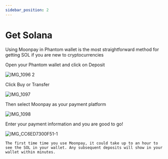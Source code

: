 ```yaml
---
sidebar_position: 2
---
```


# Get Solana

Using Moonpay in Phantom wallet is the most straightforward method for getting SOL if you are new to cryptocurrencies 

Open your Phantom wallet and click on Deposit 

![IMG_1096 2](https://user-images.githubusercontent.com/22420711/178376083-6e2d272e-13be-474b-83c1-1b648df0a8a0.PNG)

Click Buy or Transfer 

![IMG_1097](https://user-images.githubusercontent.com/22420711/178376326-ed21d42b-acb7-4a21-a09b-0163daf04ef1.PNG)

Then select Moonpay as your payment platform 

![IMG_1098](https://user-images.githubusercontent.com/22420711/178376434-e249ca4f-beb8-4081-879c-47c7a19aec44.PNG)

Enter your payment information and you are good to go!

![IMG_CC6ED7300F51-1](https://user-images.githubusercontent.com/22420711/178376499-577ab13c-add3-4799-8caf-d00c6746b1be.jpeg)

    The first time time you use Moonpay, it could take up to an hour to see the SOL in your wallet. Any subsequent deposits will show in your wallet within minutes.


